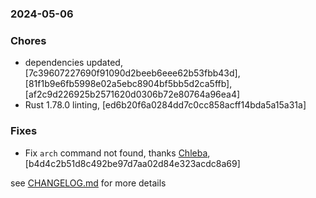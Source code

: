 ### 2024-05-06

### Chores
+ dependencies updated, [7c39607227690f91090d2beeb6eee62b53fbb43d], [81f1b9e6fb5998e02a5ebc8904bf5bb5d2ca5ffb], [af2c9d226925b2571620d0306b72e80764a96ea4]
+ Rust 1.78.0 linting, [ed6b20f6a0284dd7c0cc858acff14bda5a15a31a]

### Fixes
+ Fix `arch` command not found, thanks [Chleba](https://github.com/Chleba), [b4d4c2b51d8c492be97d7aa02d84e323acdc8a69]


see <a href='https://github.com/mrjackwills/havn/blob/main/CHANGELOG.md'>CHANGELOG.md</a> for more details
